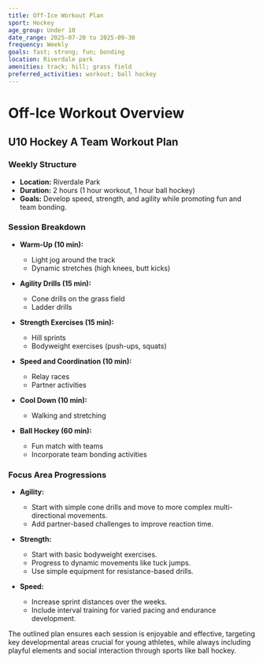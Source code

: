 ```yaml
---
title: Off-Ice Workout Plan
sport: Hockey
age_group: Under 10
date_range: 2025-07-20 to 2025-09-30
frequency: Weekly
goals: fast; strong; fun; bonding
location: Riverdale park
amenities: track; hill; grass field
preferred_activities: workout; ball hockey
---
```


# Off-Ice Workout Overview

## U10 Hockey A Team Workout Plan

### Weekly Structure
- **Location:** Riverdale Park
- **Duration:** 2 hours (1 hour workout, 1 hour ball hockey)
- **Goals:** Develop speed, strength, and agility while promoting fun and team bonding.

### Session Breakdown
- **Warm-Up (10 min):**
  - Light jog around the track
  - Dynamic stretches (high knees, butt kicks)

- **Agility Drills (15 min):**
  - Cone drills on the grass field
  - Ladder drills

- **Strength Exercises (15 min):**
  - Hill sprints
  - Bodyweight exercises (push-ups, squats)

- **Speed and Coordination (10 min):**
  - Relay races
  - Partner activities

- **Cool Down (10 min):**
  - Walking and stretching

- **Ball Hockey (60 min):**
  - Fun match with teams
  - Incorporate team bonding activities

### Focus Area Progressions
- **Agility:** 
  - Start with simple cone drills and move to more complex multi-directional movements.
  - Add partner-based challenges to improve reaction time.

- **Strength:**
  - Start with basic bodyweight exercises.
  - Progress to dynamic movements like tuck jumps.
  - Use simple equipment for resistance-based drills.

- **Speed:**
  - Increase sprint distances over the weeks.
  - Include interval training for varied pacing and endurance development.

The outlined plan ensures each session is enjoyable and effective, targeting key developmental areas crucial for young athletes, while always including playful elements and social interaction through sports like ball hockey.